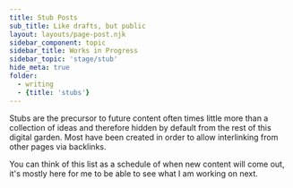 ```yaml
---
title: Stub Posts
sub_title: Like drafts, but public
layout: layouts/page-post.njk
sidebar_component: topic
sidebar_title: Works in Progress
sidebar_topic: 'stage/stub'
hide_meta: true
folder: 
  - writing
  - {title: 'stubs'}
---
```

Stubs are the precursor to future content often times little more than a collection of ideas and therefore hidden by default from the rest of this digital garden. Most have been created in order to allow interlinking from other pages via backlinks.

You can think of this list as a schedule of when new content will come out, it's mostly here for me to be able to see what I am working on next.
